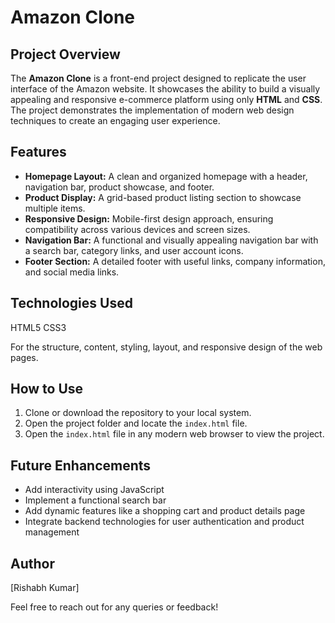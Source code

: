 <!DOCTYPE html>
<html lang="en">
<head>
    <meta charset="UTF-8">
    <meta name="viewport" content="width=device-width, initial-scale=1.0">
</head>
<body>
    <h1>Amazon Clone</h1>
    <h2>Project Overview</h2>
    <p>The <strong>Amazon Clone</strong> is a front-end project designed to replicate the user interface of the Amazon website. It showcases the ability to build a visually appealing and responsive e-commerce platform using only <strong>HTML</strong> and <strong>CSS</strong>. The project demonstrates the implementation of modern web design techniques to create an engaging user experience.</p>   
    <h2>Features</h2>
    <ul class="features-list">
        <li><strong>Homepage Layout:</strong> A clean and organized homepage with a header, navigation bar, product showcase, and footer.</li>
        <li><strong>Product Display:</strong> A grid-based product listing section to showcase multiple items.</li>
        <li><strong>Responsive Design:</strong> Mobile-first design approach, ensuring compatibility across various devices and screen sizes.</li>
        <li><strong>Navigation Bar:</strong> A functional and visually appealing navigation bar with a search bar, category links, and user account icons.</li>
        <li><strong>Footer Section:</strong> A detailed footer with useful links, company information, and social media links.</li>
    </ul>
    <h2>Technologies Used</h2>
    <div>
        <span class="tech-badge">HTML5</span>
        <span class="tech-badge">CSS3</span>
    </div>
    <p>For the structure, content, styling, layout, and responsive design of the web pages.</p>
    <h2>How to Use</h2>
    <div class="steps">
        <ol>
            <li>Clone or download the repository to your local system.</li>
            <li>Open the project folder and locate the <code>index.html</code> file.</li>
            <li>Open the <code>index.html</code> file in any modern web browser to view the project.</li>
        </ol>
    </div>
<!--     <h2>Screenshots</h2>
    <div class="screenshot-placeholder">
        <img src="">
    </div> -->
    <h2>Future Enhancements</h2>
    <div class="future-enhancements">
        <ul class="features-list">
            <li>Add interactivity using JavaScript</li>
            <li>Implement a functional search bar</li>
            <li>Add dynamic features like a shopping cart and product details page</li>
            <li>Integrate backend technologies for user authentication and product management</li>
        </ul>
    </div>
    <div class="author">
        <h2>Author</h2>
        <p>[Rishabh Kumar]</p>
        <p>Feel free to reach out for any queries or feedback!</p>
    </div>
</body>
</html>
